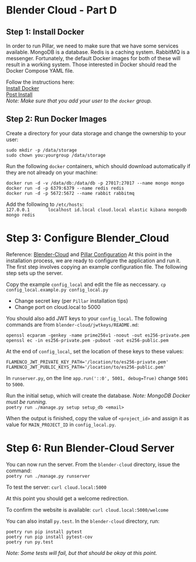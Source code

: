 # Blender Cloud - Part D

## Step 1: Install Docker 

In order to run Pillar, we need to make sure that we have some services available. MongoDB is a database. Redis is a caching system. RabbitMQ is a messenger. Fortunately, the default Docker images for both of these will result in a working system.  Those interested in Docker should read the Docker Compose YAML file.

Follow the instructions here:    
[Install Docker](https://docs.docker.com/engine/install/ubuntu/)   
[Post Install](https://docs.docker.com/engine/install/linux-postinstall/)    
*Note: Make sure that you add your user to the `docker` group.*

## Step 2: Run Docker Images

Create a directory for your data storage and change the ownership to your user:
```
sudo mkdir -p /data/storage
sudo chown you:yourgroup /data/storage
```

Run the following `docker` containers, which should download automatically if they are not already on your machine:
```
docker run -d -v /data/db:/data/db -p 27017:27017 --name mongo mongo
docker run -d -p 6379:6379 --name redis redis
docker run -d -p 5672:5672 --name rabbit rabbitmq
```

Add the following to `/etc/hosts`:    
`127.0.0.1       localhost id.local cloud.local elastic kibana mongodb mongo redis`

# Step 3: Configure Blender_Cloud
Reference: [Blender-Cloud](https://developer.blender.org/diffusion/BC/) and [Pillar Configuration](https://pillarframework.org/development/install/)
At this point in the installation process, we are ready to configure the application and run it. The first step involves copying an example configuration file. The following step sets up the server. 

Copy the example `config_local` and edit the file as neccessary.
`cp config_local.example.py config_local.py`

- Change secret key (per `Pillar` installation tips)
- Change port on cloud.local to 5000

You should also add JWT keys to your `config_local`. The following commands are from `blender-cloud/jwtkeys/README.md`:
```
openssl ecparam -genkey -name prime256v1 -noout -out es256-private.pem
openssl ec -in es256-private.pem -pubout -out es256-public.pem
```
At the end of `config_local`, set the location of these keys to these values:
```
FLAMENCO_JWT_PRIVATE_KEY_PATH='/location/to/es256-private.pem'
FLAMENCO_JWT_PUBLIC_KEYS_PATH='/location/to/es256-public.pem'
```

In `runserver.py`, on the line `app.run('::0', 5001, debug=True)` change `5001` to `5000`.


Run the initial setup, which will create the database. *Note: MongoDB Docker must be running.*    
`poetry run ./manage.py setup setup_db <email>`

When the output is finished, copy the value of `<project_id>` and assign it as value for `MAIN_PROJECT_ID` in `config_local.py`.    


# Step 6: Run Blender-Cloud Server
You can now run the server. From the `blender-cloud` directory, issue the command:    
`poetry run ./manage.py runserver`

To test the server:
`curl cloud.local:5000`

At this point you should get a welcome redirection.

To confirm the website is available:
`curl cloud.local:5000/welcome`

You can also install `py.test`. In the `blender-cloud` directory, run:    
```
poetry run pip install pytest    
poetry run pip install pytest-cov   
poetry run py.test
```
*Note: Some tests will fail, but that should be okay at this point.*
